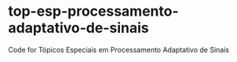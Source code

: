 # top-esp-processamento-adaptativo-de-sinais
Code for Tópicos Especiais em Processamento Adaptativo de Sinais
